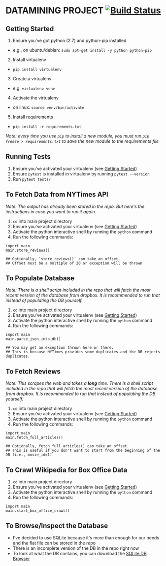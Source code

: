 # DATAMINING PROJECT [![Build Status](https://travis-ci.org/MattMcMurray/datamining_project.svg?branch=develop)](https://travis-ci.org/MattMcMurray/datamining_project)

## Getting Started
1. Ensure you've got python (2.7) and python-pip installed
  - e.g., on ubuntu/debian: `sudo apt-get install -y python python-pip`
2. Install virtualenv 
  - `pip install virtualenv`
3. Create a virtualenv
  - e.g. `virtualenv venv`
4. Activate the virtualenv
  - on linux: `source venv/bin/activate`
5. Install requirements
  - `pip install -r requirements.txt`
  
*Note: every time you use `pip` to install a new module, you must run `pip freeze > requirements.txt` to save the new module to the requirements file*

## Running Tests
1. Ensure you've activated your virtualenv (see [Getting Started](#Getting-Started))
2. Ensure `pytest` is installed in virtualenv by running `pytest --version`
3. Run `pytest tests/`

## To Fetch Data from NYTimes API
*Note: The output has already been stored in the repo. But here's the instructions in case you want to run it again.*

1. `cd` into main project directory
2. Ensure you've activated your virtualenv (see [Getting Started](#Getting-Started))
3. Activate the python interactive shell by running the `python` command
4. Run the following commands:
```
import main
main.store_reviews()

## Optionally, `store_reviews()` can take an offset. 
## Offset must be a multiple of 20 or exception will be thrown
```

## To Populate Database
*Note: There is a shell script included in the repo that will fetch the most recent version of the database from dropbox. It is recommended to run that instead of populating the DB yourself.*

1. `cd` into main project directory
2. Ensure you've activated your virtualenv (see [Getting Started](#Getting-Started))
3. Activate the python interactive shell by running the `python` command
4. Run the following commands:
```
import main
main.parse_json_into_db()

## You may get an exception thrown here or there. 
## This is because NYTimes provides some duplicates and the DB rejects duplicates.
```

## To Fetch Reviews
*Note: This scrapes the web and takes a __long__ time. There is a shell script included in the repo that will fetch the most recent version of the database from dropbox. It is recommended to run that instead of populating the DB yourself.*

1. `cd` into main project directory
2. Ensure you've activated your virtualenv (see [Getting Started](#Getting-Started))
3. Activate the python interactive shell by running the `python` command
4. Run the following commands:
```
import main
main.fetch_full_articles()

## Optionally, fetch_full_articles() can take an offset.
## This is useful if you don't want to start from the beginning of the DB (i.e., movie_id=1)
```

## To Crawl Wikipedia for Box Office Data
1. `cd` into main project directory
2. Ensure you've activated your virtualenv (see [Getting Started](#Getting-Started))
3. Activate the python interactive shell by running the `python` command
4. Run the following commands:
```
import main
main.start_box_office_crawl()
```

## To Browse/Inspect the Database
- I've decided to use SQLite because it's more than enough for our needs and the flat file can be stored in the repo
- There is an incomplete version of the DB in the repo right now
- To look at what the DB contains, you can download the [SQLite DB Browser](http://sqlitebrowser.org/)
